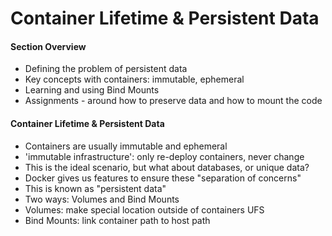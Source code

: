 # Container Lifetime & Persistent Data

#### Section Overview

- Defining the problem of persistent data
- Key concepts with containers: immutable, ephemeral
- Learning and using Bind Mounts
- Assignments - around how to preserve data and how to mount the code

#### Container Lifetime & Persistent Data

- Containers are usually immutable and ephemeral
- 'immutable infrastructure': only re-deploy containers, never change
- This is the ideal scenario, but what about databases, or unique data?
- Docker gives us features to ensure these "separation of concerns"
- This is known as "persistent data"
- Two ways: Volumes and Bind Mounts
- Volumes: make special location outside of containers UFS
- Bind Mounts: link container path to host path
